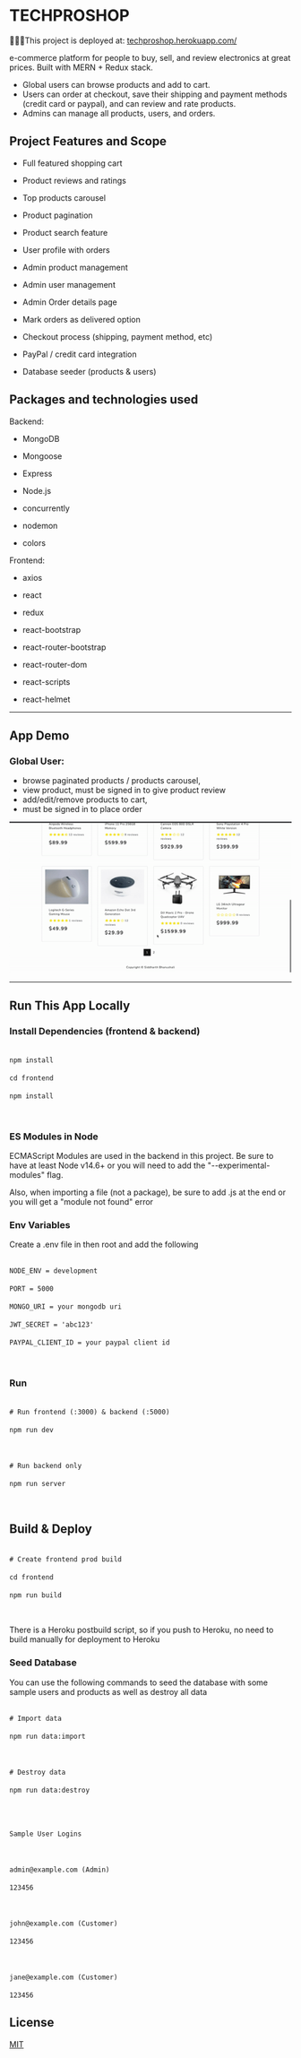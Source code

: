 # TECHPROSHOP

🚀💪🏽This project is deployed at: [techproshop.herokuapp.com/](http://techproshop.herokuapp.com/)

e-commerce platform for people to buy, sell, and review electronics at great prices. Built with MERN + Redux stack.

- Global users can browse products and add to cart.
- Users can order at checkout, save their shipping and payment methods (credit card or paypal), and can review and rate products.
- Admins can manage all products, users, and orders.

## Project Features and Scope

- Full featured shopping cart

- Product reviews and ratings

- Top products carousel

- Product pagination

- Product search feature

- User profile with orders

- Admin product management

- Admin user management

- Admin Order details page

- Mark orders as delivered option

- Checkout process (shipping, payment method, etc)

- PayPal / credit card integration

- Database seeder (products & users)

## Packages and technologies used

Backend:

- MongoDB

- Mongoose

- Express

- Node.js

- concurrently

- nodemon

- colors

Frontend:

- axios

- react

- redux

- react-bootstrap

- react-router-bootstrap

- react-router-dom

- react-scripts

- react-helmet

---

## App Demo

### Global User:

- browse paginated products / products carousel,
- view product, must be signed in to give product review
- add/edit/remove products to cart,
- must be signed in to place order

![Demo](https://raw.githubusercontent.com/sidbhanushali/TechProShop/master/demogifs/global-TechProShop.gif)

---

## Run This App Locally

### Install Dependencies (frontend & backend)

```

npm install

cd frontend

npm install



```

### ES Modules in Node

ECMAScript Modules are used in the backend in this project. Be sure to have at least Node v14.6+ or you will need to add the "--experimental-modules" flag.

Also, when importing a file (not a package), be sure to add .js at the end or you will get a "module not found" error

### Env Variables

Create a .env file in then root and add the following

```

NODE_ENV = development

PORT = 5000

MONGO_URI = your mongodb uri

JWT_SECRET = 'abc123'

PAYPAL_CLIENT_ID = your paypal client id



```

### Run

```

# Run frontend (:3000) & backend (:5000)

npm run dev



# Run backend only

npm run server



```

## Build & Deploy

```

# Create frontend prod build

cd frontend

npm run build



```

There is a Heroku postbuild script, so if you push to Heroku, no need to build manually for deployment to Heroku

### Seed Database

You can use the following commands to seed the database with some sample users and products as well as destroy all data

```

# Import data

npm run data:import



# Destroy data

npm run data:destroy



```

```

Sample User Logins



admin@example.com (Admin)

123456



john@example.com (Customer)

123456



jane@example.com (Customer)

123456

```

## License

[MIT](https://choosealicense.com/licenses/mit/)

